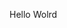Hello Wolrd




































































































































































































































































































































































































































































































































































































































































































































































































































































































































































































































































































































































































































































































































































































































































































































































































































































































































































































































































































































































































































































































































































































































































































































































































